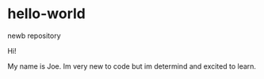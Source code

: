 # hello-world
newb repository 

Hi!

My name is Joe. Im very new to code but im determind and excited to learn.
